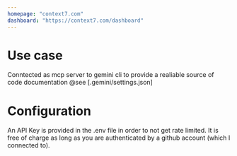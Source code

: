 ```yaml
---
homepage: "context7.com"
dashboard: "https://context7.com/dashboard"
---
```


# Use case

Conntected as mcp server to gemini cli to provide a realiable source of code documentation @see [.gemini/settings.json]

# Configuration

An API Key is provided in the .env file in order to not get rate limited. It is free of charge as long as you are authenticated by a github account (which I connected to).